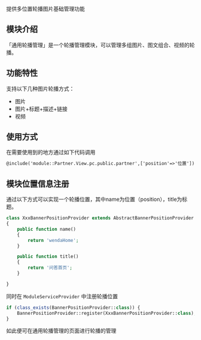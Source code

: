 提供多位置轮播图片基础管理功能

## 模块介绍

「通用轮播管理」是一个轮播管理模块，可以管理多组图片、图文组合、视频的轮播。

## 功能特性

支持以下几种图片轮播方式：

- 图片
- 图片+标题+描述+链接
- 视频

## 使用方式

在需要使用到的地方通过如下代码调用

```html
@include('module::Partner.View.pc.public.partner',['position'=>'位置'])
```

## 模块位置信息注册

通过以下方式可以实现一个轮播位置，其中name为位置（position），title为标题。

```php
class XxxBannerPositionProvider extends AbstractBannerPositionProvider
{
    public function name()
    {
        return 'wendaHome';
    }

    public function title()
    {
        return '问答首页';
    }

}
```

同时在 `ModuleServiceProvider` 中注册轮播位置

```php
if (class_exists(BannerPositionProvider::class)) {
    BannerPositionProvider::register(XxxBannerPositionProvider::class);
}
```

如此便可在通用轮播管理的页面进行轮播的管理
